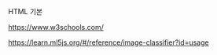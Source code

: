 HTML 기본



https://www.w3schools.com/

https://learn.ml5js.org/#/reference/image-classifier?id=usage

